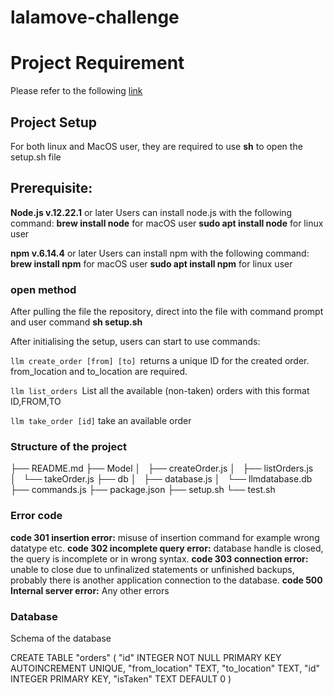 # lalamove-challenge
# Project Requirement
Please refer to the following [link](https://github.com/lalamove/challenge/blob/master/freshgrad.md)

## Project Setup
For both linux and MacOS user,
they are required to use **sh** to open the setup.sh file

## Prerequisite:

**Node.js v.12.22.1** or later 
Users can install node.js with the following command:
**brew install node** for macOS user
**sudo apt install node** for linux user

**npm v.6.14.4** or later
Users can install npm with the following command:
**brew install npm** for macOS user
**sudo apt install npm** for linux user

### open method 
After pulling the file the repository, direct into the file with command prompt and user command **sh setup.sh**

After initialising the setup, users can start to use commands:

`llm create_order [from] [to] `returns a unique ID for the created order. from_location and to_location are required.

`llm list_orders `List all the available (non-taken) orders with this format ID,FROM,TO

`llm take_order [id]` take an available order

### Structure of the project 

├── README.md
├── Model
│   ├── createOrder.js
│   ├── listOrders.js
│   └── takeOrder.js
├── db
│   ├── database.js
│   └── llmdatabase.db
├── commands.js
├── package.json
├── setup.sh
└── test.sh

### Error code

**code 301 insertion error:** misuse of insertion command for example wrong datatype etc.
**code 302 incomplete query error:** database handle is closed, the query is incomplete or in wrong syntax.
**code 303 connection error:** unable to close due to unfinalized statements or unfinished backups, probably there is another application connection to the database.
**code 500 Internal server error:** Any other errors

### Database
Schema of the database

CREATE TABLE "orders" (
    "id"    INTEGER NOT NULL PRIMARY KEY AUTOINCREMENT UNIQUE,
    "from_location"    TEXT,
    "to_location"    TEXT,
    "id"    INTEGER PRIMARY KEY,
    "isTaken"    TEXT DEFAULT 0
)





